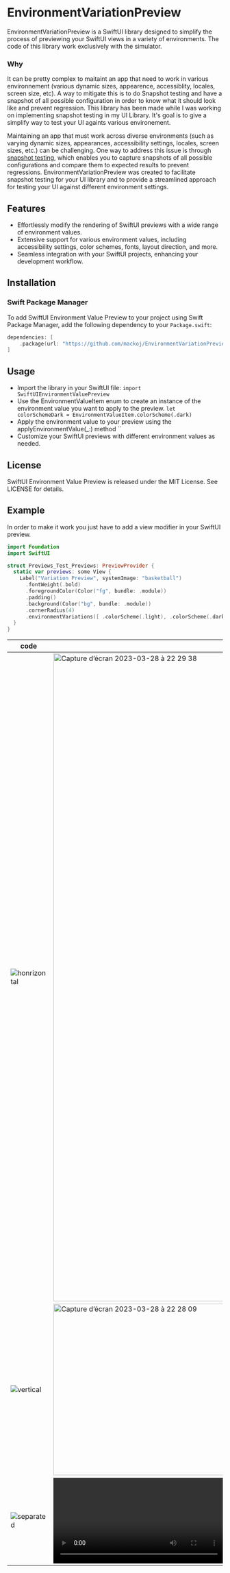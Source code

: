 # EnvironmentVariationPreview

EnvironmentVariationPreview is a SwiftUI library designed to simplify the process of previewing your SwiftUI views in a variety of environments. The code of this library work exclusively with the simulator.

### Why

It can be pretty complex to maitaint an app that need to work in various environnement (various dynamic sizes, appearence, accessiblity, locales, screen size, etc).
A way to mitigate this is to do Snapshot testing and have a snapshot of all possible configuration in order to know what it should look like and prevent regression.
This library has been made while I was working on implementing snapshot testing in my UI Library. It's goal is to give a simplify way to test your UI againts various environement.

Maintaining an app that must work across diverse environments (such as varying dynamic sizes, appearances, accessibility settings, locales, screen sizes, etc.) can be challenging. One way to address this issue is through [snapshot testing](https://github.com/doordash-oss/swiftui-preview-snapshots), which enables you to capture snapshots of all possible configurations and compare them to expected results to prevent regressions. EnvironmentVariationPreview was created to facilitate snapshot testing for your UI library and to provide a streamlined approach for testing your UI against different environment settings.

## Features

- Effortlessly modify the rendering of SwiftUI previews with a wide range of environment values.
- Extensive support for various environment values, including accessibility settings, color schemes, fonts, layout direction, and more.
- Seamless integration with your SwiftUI projects, enhancing your development workflow.

## Installation

### Swift Package Manager

To add SwiftUI Environment Value Preview to your project using Swift Package Manager, add the following dependency to your `Package.swift`:

```swift
dependencies: [
    .package(url: "https://github.com/mackoj/EnvironmentVariationPreview.git", from: "1.0.0")
]
```

## Usage

- Import the library in your SwiftUI file: `import SwiftUIEnvironmentValuePreview`
- Use the EnvironmentValueItem enum to create an instance of the environment value you want to apply to the preview. `let colorSchemeDark = EnvironmentValueItem.colorScheme(.dark)`
- Apply the environment value to your preview using the applyEnvironmentValue(_:) method ``
- Customize your SwiftUI previews with different environment values as needed.

## License

SwiftUI Environment Value Preview is released under the MIT License. See LICENSE for details.

## Example

In order to make it work you just have to add a view modifier in your SwiftUI preview.

```swift
import Foundation
import SwiftUI

struct Previews_Test_Previews: PreviewProvider {
  static var previews: some View {
    Label("Variation Preview", systemImage: "basketball")
      .fontWeight(.bold)
      .foregroundColor(Color("fg", bundle: .module))
      .padding()
      .background(Color("bg", bundle: .module))
      .cornerRadius(4)
      .environmentVariations([ .colorScheme(.light), .colorScheme(.dark), .layoutDirection(.rightToLeft), .dynamicTypeSize(.xSmall), .dynamicTypeSize(.large), .dynamicTypeSize(.xxxLarge)])
  }
}
```

| code | Redering |
| --- | --- |
| ![honrizontal](https://user-images.githubusercontent.com/661647/228528660-6237f9e3-c913-4870-8c38-58fdd8869978.png) | <img width="1512" alt="Capture d’écran 2023-03-28 à 22 29 38" src="https://user-images.githubusercontent.com/661647/228359745-cda5eaaf-837b-4188-a125-a09a41ecdc34.png"> |
| ![vertical](https://user-images.githubusercontent.com/661647/228528750-763f6a7c-e2c0-4fe7-9bd8-499bb239f9c2.png) | <img width="400" alt="Capture d’écran 2023-03-28 à 22 28 09" src="https://user-images.githubusercontent.com/661647/228359752-1c609881-a5c0-4e09-a988-0a18972776a7.png"> |
| ![separated](https://user-images.githubusercontent.com/661647/228529029-120bb8ff-1d2c-4863-b97a-1b79b3ded761.png) | <video width="400" src="https://user-images.githubusercontent.com/661647/228359780-61f1a897-1b80-41ed-a0b8-26c6b6b5e279.mov"> |
